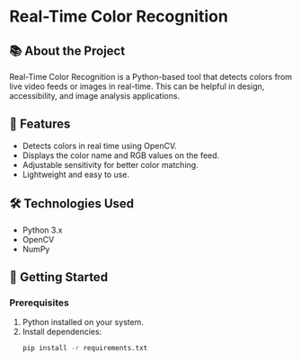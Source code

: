  # Real-Time Color Recognition
## 📚 About the Project
Real-Time Color Recognition is a Python-based tool that detects colors from live video feeds or images in real-time. This can be helpful in design, accessibility, and image analysis applications.

## 🚀 Features
- Detects colors in real time using OpenCV.
- Displays the color name and RGB values on the feed.
- Adjustable sensitivity for better color matching.
- Lightweight and easy to use.

## 🛠️ Technologies Used
- Python 3.x
- OpenCV
- NumPy

## 📖 Getting Started
### Prerequisites
1. Python installed on your system.
2. Install dependencies:
   ```bash
   pip install -r requirements.txt
